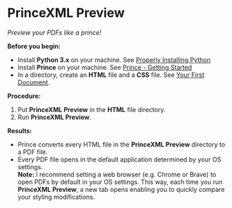 # PrinceXML Preview
*Preview your PDFs like a prince!*

**Before you begin:**
* Install **Python 3.x** on your machine. See [Properly Installing Python](https://docs.python-guide.org/starting/installation/)
* Install **Prince** on your machine. See [Prince - Getting Started](https://www.princexml.com/doc/installing/)
* In a directory, create an **HTML** file and a **CSS** file. See [Your First Document](https://www.princexml.com/doc/first-doc/).

**Procedure:**
1. Put **PrinceXML Preview** in the **HTML** file directory.
1. Run **PrinceXML Preview**.

**Results:**
* Prince converts every HTML file in the **PrinceXML Preview** directory to a PDF file.
* Every PDF file opens in the default application determined by your OS settings.  
**Note:** I recommend setting a web browser (e.g. Chrome or Brave) to open PDFs by default in your OS settings. This way, each time you run **PrinceXML Preview**, a new tab opens enabling you to quickly compare your styling modifications.